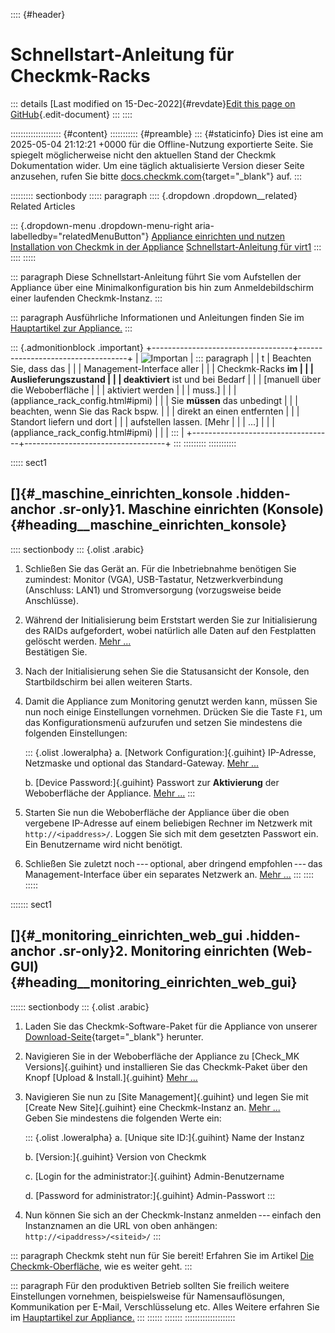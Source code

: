 :::: {#header}
# Schnellstart-Anleitung für Checkmk-Racks

::: details
[Last modified on 15-Dec-2022]{#revdate}[Edit this page on
GitHub](https://github.com/Checkmk/checkmk-docs/edit/2.3.0/src/onprem/de/appliance_rack1_quick_start.asciidoc){.edit-document}
:::
::::

:::::::::::::::::::: {#content}
::::::::::: {#preamble}
::: {#staticinfo}
Dies ist eine am 2025-05-04 21:12:21 +0000 für die Offline-Nutzung
exportierte Seite. Sie spiegelt möglicherweise nicht den aktuellen Stand
der Checkmk Dokumentation wider. Um eine täglich aktualisierte Version
dieser Seite anzusehen, rufen Sie bitte
[docs.checkmk.com](https://docs.checkmk.com/){target="_blank"} auf.
:::

::::::::: sectionbody
::::: paragraph
:::: {.dropdown .dropdown__related}
Related Articles

::: {.dropdown-menu .dropdown-menu-right aria-labelledby="relatedMenuButton"}
[Appliance einrichten und nutzen](appliance_usage.html) [Installation
von Checkmk in der Appliance](install_appliance_cmk.html)
[Schnellstart-Anleitung für virt1](appliance_virt1_quick_start.html)
:::
::::
:::::

::: paragraph
Diese Schnellstart-Anleitung führt Sie vom Aufstellen der Appliance über
eine Minimalkonfiguration bis hin zum Anmeldebildschirm einer laufenden
Checkmk-Instanz.
:::

::: paragraph
Ausführliche Informationen und Anleitungen finden Sie im [Hauptartikel
zur Appliance.](appliance_usage.html)
:::

::: {.admonitionblock .important}
+-----------------------------------+-----------------------------------+
| ![Importan                        | ::: paragraph                     |
| t](../images/icons/important.png) | Beachten Sie, dass das            |
|                                   | Management-Interface aller        |
|                                   | Checkmk-Racks **im                |
|                                   | Auslieferungszustand              |
|                                   | deaktiviert** ist und bei Bedarf  |
|                                   | [manuell über die Weboberfläche   |
|                                   | aktiviert werden                  |
|                                   | muss.]                            |
|                                   | (appliance_rack_config.html#ipmi) |
|                                   | Sie **müssen** das unbedingt      |
|                                   | beachten, wenn Sie das Rack bspw. |
|                                   | direkt an einen entfernten        |
|                                   | Standort liefern und dort         |
|                                   | aufstellen lassen. [Mehr          |
|                                   | ...​]                              |
|                                   | (appliance_rack_config.html#ipmi) |
|                                   | :::                               |
+-----------------------------------+-----------------------------------+
:::
:::::::::
:::::::::::

::::: sect1
## []{#_maschine_einrichten_konsole .hidden-anchor .sr-only}1. Maschine einrichten (Konsole) {#heading__maschine_einrichten_konsole}

:::: sectionbody
::: {.olist .arabic}
1.  Schließen Sie das Gerät an. Für die Inbetriebnahme benötigen Sie
    zumindest: Monitor (VGA), USB-Tastatur, Netzwerkverbindung
    (Anschluss: LAN1) und Stromversorgung (vorzugsweise beide
    Anschlüsse).

2.  Während der Initialisierung beim Erststart werden Sie zur
    Initialisierung des RAIDs aufgefordert, wobei natürlich alle Daten
    auf den Festplatten gelöscht werden. [Mehr
    ...​](appliance_usage.html#init_start)\
    Bestätigen Sie.

3.  Nach der Initialisierung sehen Sie die Statusansicht der Konsole,
    den Startbildschirm bei allen weiteren Starts.

4.  Damit die Appliance zum Monitoring genutzt werden kann, müssen Sie
    nun noch einige Einstellungen vornehmen. Drücken Sie die Taste `F1`,
    um das Konfigurationsmenü aufzurufen und setzen Sie mindestens die
    folgenden Einstellungen:

    ::: {.olist .loweralpha}
    a.  [Network Configuration:]{.guihint} IP-Adresse, Netzmaske und
        optional das Standard-Gateway. [Mehr
        ...​](appliance_usage.html#network_config)

    b.  [Device Password:]{.guihint} Passwort zur **Aktivierung** der
        Weboberfläche der Appliance. [Mehr
        ...​](appliance_usage.html#network_access)
    :::

5.  Starten Sie nun die Weboberfläche der Appliance über die oben
    vergebene IP-Adresse auf einem beliebigen Rechner im Netzwerk mit
    `http://<ipaddress>/`. Loggen Sie sich mit dem gesetzten Passwort
    ein. Ein Benutzername wird nicht benötigt.

6.  Schließen Sie zuletzt noch --- optional, aber dringend
    empfohlen --- das Management-Interface über ein separates Netzwerk
    an. [Mehr ...​](appliance_rack_config.html#ipmi)
:::
::::
:::::

::::::: sect1
## []{#_monitoring_einrichten_web_gui .hidden-anchor .sr-only}2. Monitoring einrichten (Web-GUI) {#heading__monitoring_einrichten_web_gui}

:::::: sectionbody
::: {.olist .arabic}
1.  Laden Sie das Checkmk-Software-Paket für die Appliance von unserer
    [Download-Seite](https://checkmk.com/de/download){target="_blank"}
    herunter.

2.  Navigieren Sie in der Weboberfläche der Appliance zu [Check_MK
    Versions]{.guihint} und installieren Sie das Checkmk-Paket über den
    Knopf [Upload & Install.]{.guihint} [Mehr
    ...​](appliance_usage.html#manage_cmk)

3.  Navigieren Sie nun zu [Site Management]{.guihint} und legen Sie mit
    [Create New Site]{.guihint} eine Checkmk-Instanz an. [Mehr
    ...​](appliance_usage.html#create_site)\
    Geben Sie mindestens die folgenden Werte ein:

    ::: {.olist .loweralpha}
    a.  [Unique site ID:]{.guihint} Name der Instanz

    b.  [Version:]{.guihint} Version von Checkmk

    c.  [Login for the administrator:]{.guihint} Admin-Benutzername

    d.  [Password for administrator:]{.guihint} Admin-Passwort
    :::

4.  Nun können Sie sich an der Checkmk-Instanz anmelden --- einfach den
    Instanznamen an die URL von oben anhängen:
    `http://<ipaddress>/<siteid>/`
:::

::: paragraph
Checkmk steht nun für Sie bereit! Erfahren Sie im Artikel [Die
Checkmk-Oberfläche,](intro_gui.html) wie es weiter geht.
:::

::: paragraph
Für den produktiven Betrieb sollten Sie freilich weitere Einstellungen
vornehmen, beispielsweise für Namensauflösungen, Kommunikation per
E-Mail, Verschlüsselung etc. Alles Weitere erfahren Sie im [Hauptartikel
zur Appliance.](appliance_usage.html)
:::
::::::
:::::::
::::::::::::::::::::
